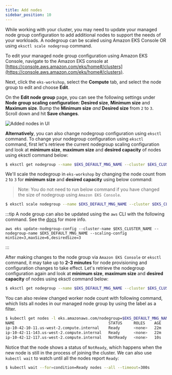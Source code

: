 ```yaml
---
title: Add nodes
sidebar_position: 10
---
```

While working with your cluster, you may need to update your managed node group configuration to add additional nodes to support the needs of your workloads. A nodegroup can be scaled using Amazon EKS Console OR  using `eksctl scale nodegroup` command.

 To edit your managed node group configuration using Amazon EKS Console, navigate to the Amazon EKS console at [https://console.aws.amazon.com/eks/home#/clusters](https://console.aws.amazon.com/eks/home#/clusters).

Next, click the `eks-workshop`, select the **Compute** tab, and select the node group to edit and choose **Edit**.

On the **Edit node group** page, you can see the following settings under **Node group scaling configuration**: **Desired size**, **Minimum size** and **Maximum size**. Bump the **Minimum size** *and* **Desired size** from `2` to `3`. Scroll down and hit **Save changes**.


![Added nodes in UI](../assets/added-nodes.png)


**Alternatively**, you can also change nodegroup configuration using `eksctl` command. To change your nodegroup configuration using `eksctl` command, first let's retrieve the current nodegroup scaling configuration and look at **minimum size**, **maximum size** and **desired capacity** of nodes using eksctl command below:

```bash
$ eksctl get nodegroup --name $EKS_DEFAULT_MNG_NAME --cluster $EKS_CLUSTER_NAME
```

We'll scale the nodegroup in `eks-workshop` by changing the node count from `2` to `3` for **minimum size** and **desired capacity** using below command:
>Note: You do not need to run below command if you have changed the size of nodegroup using `Amazon EKS Console`.

```bash
$ eksctl scale nodegroup --name $EKS_DEFAULT_MNG_NAME --cluster $EKS_CLUSTER_NAME --nodes 3 --nodes-min 3 --nodes-max 6
```

:::tip
A node group can also be updated using the `aws` CLI with the following command. See the [docs](https://docs.aws.amazon.com/cli/latest/reference/eks/update-nodegroup-config.html) for more info.

```
aws eks update-nodegroup-config --cluster-name $EKS_CLUSTER_NAME --nodegroup-name $EKS_DEFAULT_MNG_NAME --scaling-config minSize=3,maxSize=6,desiredSize=3
```
:::

After making changes to the node group via `Amazon EKS Console` or `eksctl` command, it may take up to **2-3 minutes** for node provisioning and configuration changes to take effect. Let's retrieve the nodegroup configuration again and look at **minimum size**, **maximum size** and **desired capacity** of nodes using eksctl command below:

```bash
$ eksctl get nodegroup --name $EKS_DEFAULT_MNG_NAME --cluster $EKS_CLUSTER_NAME
```

You can also review changed worker node count with following command, which lists all nodes in our managed node group by using the label as a filter.

```bash
$ kubectl get nodes -l eks.amazonaws.com/nodegroup=$EKS_DEFAULT_MNG_NAME
NAME                                         STATUS     ROLES    AGE   VERSION
ip-10-42-10-11.us-west-2.compute.internal    Ready      <none>   22m   vVAR::KUBERNETES_NODE_VERSION
ip-10-42-11-143.us-west-2.compute.internal   Ready      <none>   22m   vVAR::KUBERNETES_NODE_VERSION
ip-10-42-12-117.us-west-2.compute.internal   NotReady   <none>   10s   vVAR::KUBERNETES_NODE_VERSION
```

Notice that the node shows a status of `NotReady`, which happens when the new node is still in the process of joining the cluster. We can also use `kubectl wait` to watch until all the nodes report `Ready`:

```bash
$ kubectl wait --for=condition=Ready nodes --all --timeout=300s
```
